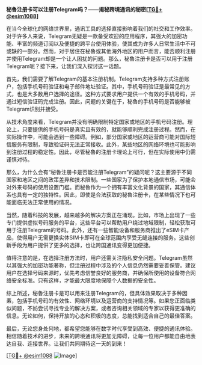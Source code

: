 **秘魯注册卡可以注册Telegram吗？——揭秘跨境通讯的秘密[[TG💪+ @esim1088](https://t.me/s/esim1088)]**

在当今全球化的网络世界里，通讯工具的选择直接影响着我们的社交和工作效率。对于许多人来说，Telegram无疑是一款备受欢迎的应用程序，其强大的加密功能、丰富的频道订阅以及便捷的跨平台使用体验，使其成为许多人日常生活中不可或缺的一部分。然而，对于居住在秘魯或其他海外地区的用户而言，能否顺利注册并使用Telegram却是一个让人困扰的问题。那么，秘魯注册卡是否可以用于注册Telegram呢？接下来，让我们深入探讨这一话题。

首先，我们需要了解Telegram的基本注册机制。Telegram支持多种方式注册账户，包括手机号码验证和电子邮件地址验证。其中，手机号码验证是最常见的方式，也是大多数用户选择的途径。这种方式要求用户提供一个有效的手机号码，并通过短信验证码完成注册。因此，问题的关键在于，秘魯的手机号码是否能够被Telegram识别并接受。

从技术角度来看，Telegram并没有明确限制特定国家或地区的手机号码注册。理论上，只要提供的手机号码是真实且有效的，就能够顺利完成注册过程。然而，在实际操作中，可能会遇到一些障碍。例如，部分国家或地区的运营商可能对国际短信服务有限制，导致验证码无法正常接收。此外，某些地区的网络环境也可能影响到注册过程的稳定性。因此，尽管秘魯的注册卡理论上可行，但在实际使用中仍需谨慎对待。

那么，为什么会有“秘魯注册卡是否能注册Telegram”的疑问呢？这主要源于不同国家和地区之间的政策差异和技术限制。一些国家为了保护本地通信市场，可能会对外来号码的使用设置门槛。而秘魯作为一个拥有丰富文化背景的国家，其通信体系也具有一定的独特性。因此，即使是合法获取的秘魯注册卡，在某些情况下也可能面临无法正常使用的情况。

当然，随着科技的发展，越来越多的解决方案正在涌现。比如，市场上出现了一些专门提供虚拟号码服务的平台，这些平台可以帮助用户绕过地域限制，轻松获取可用于注册Telegram的号码。此外，还有一些智能设备和服务商推出了eSIM卡产品，使得用户无需更换实体SIM卡即可在全球范围内享受无缝连接的服务。这些创新手段为用户提供了更多的选择，也让跨国通讯变得更加便捷。

值得注意的是，在选择注册方法时，用户还需关注隐私安全问题。Telegram虽然以其强大的加密功能著称，但注册过程中涉及的个人信息仍然需要妥善保管。建议用户在选择号码来源时，优先考虑信誉良好的服务商，并确保所使用的设备符合网络安全标准。只有这样，才能最大限度地保障个人数据的安全性。

综上所述，秘魯注册卡是可以用来注册Telegram的，但具体效果取决于多种因素，包括手机号码的有效性、网络环境以及运营商的支持情况等。如果您正面临类似问题，不妨尝试寻找专业的解决方案，或者咨询相关领域的专家以获得更准确的信息。无论如何，保持开放的心态和积极的态度，总能找到适合自己的最佳答案。

最后，无论您身处何地，都希望您能够在数字时代享受到高效、便捷的通讯体验。相信随着技术的进步，未来的跨境通讯将更加无障碍，让每一位用户都能自由地表达自我、连接世界。让我们共同期待这一天的到来！

[[TG💪+ @esim1088](https://t.me/s/esim1088) ![Image](https://i.postimg.cc/4NQfJmqS/Snipaste-2025-05-13-00-14-12.png)]
